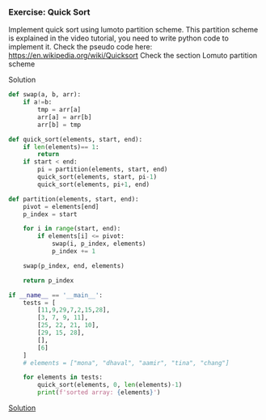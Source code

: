 ### Exercise: Quick Sort
Implement quick sort using lumoto partition scheme. This partition scheme is explained in the video tutorial, you need to write python code to implement it.
Check the pseudo code here: https://en.wikipedia.org/wiki/Quicksort Check the section Lomuto partition scheme

Solution

```py
def swap(a, b, arr):
    if a!=b:
        tmp = arr[a]
        arr[a] = arr[b]
        arr[b] = tmp

def quick_sort(elements, start, end):
    if len(elements)== 1:
        return
    if start < end:
        pi = partition(elements, start, end)
        quick_sort(elements, start, pi-1)
        quick_sort(elements, pi+1, end)

def partition(elements, start, end):
    pivot = elements[end]
    p_index = start

    for i in range(start, end):
        if elements[i] <= pivot:
            swap(i, p_index, elements)
            p_index += 1

    swap(p_index, end, elements)

    return p_index

if __name__ == '__main__':
    tests = [
        [11,9,29,7,2,15,28],
        [3, 7, 9, 11],
        [25, 22, 21, 10],
        [29, 15, 28],
        [],
        [6]
    ]
    # elements = ["mona", "dhaval", "aamir", "tina", "chang"]

    for elements in tests:
        quick_sort(elements, 0, len(elements)-1)
        print(f'sorted array: {elements}')
```
 
 [Solution](https://github.com/codebasics/data-structures-algorithms-python/blob/master/algorithms/3_QuickSort/quick_sort_exercise_soluiton_lomuto.py)


 
